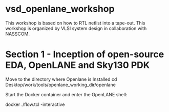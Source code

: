 # vsd_openlane_workshop
This workshop is based on how to RTL netlist into a tape-out. This workshop is organized by VLSI system design in collaboration with NASSCOM.
# Section 1 - Inception of open-source EDA, OpenLANE and Sky130 PDK 
Move to the directory where Openlane is Installed
cd Desktop/work/tools/openlane_working_dir/openlane

Start the Docker container and enter the OpenLANE shell:

docker
./flow.tcl -interactive
